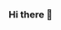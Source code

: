 ### Hi there 👋

<!--
**hakuto2003/hakuto2003** is a ✨ _special_ ✨ repository because its `README.md` (this file) appears on your GitHub profile.

#### 🌱 I am currently studying computer science and technology at Fuzhou University and I am a junior student.
My personal hobbies include music and games, mainly listening to J-POP and K-POP. My favorite singer is Kenshi Yonezu. My favorite gaming companies are Riot and Nintendo. I really like the Pokémon. My favorite Pokémon is Sobble.
